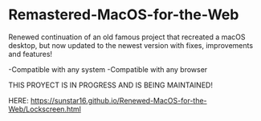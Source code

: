 # Remastered-MacOS-for-the-Web
Renewed continuation of an old famous project that recreated a macOS desktop, but now updated to the newest version with fixes, improvements and features!

-Compatible with any system
-Compatible with any browser

THIS PROYECT IS IN PROGRESS AND IS BEING MAINTAINED!

HERE: https://sunstar16.github.io/Renewed-MacOS-for-the-Web/Lockscreen.html